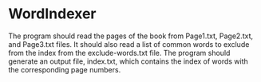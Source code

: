 # WordIndexer
The program should read the pages of the book from Page1.txt, Page2.txt, and Page3.txt files. It should also read a list of common words to exclude from the index from the exclude-words.txt file. The program should generate an output file, index.txt, which contains the index of words with the corresponding page numbers.
